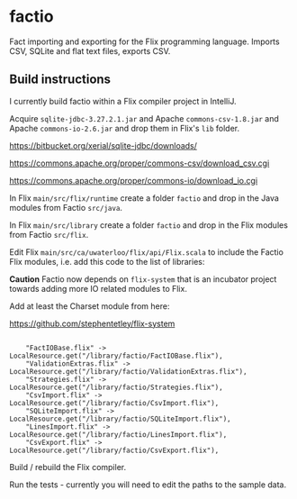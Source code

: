 # factio

Fact importing and exporting for the Flix programming language.
Imports CSV, SQLite and flat text files, exports CSV.

## Build instructions

I currently build factio within a Flix compiler project in IntelliJ.

Acquire `sqlite-jdbc-3.27.2.1.jar` and Apache `commons-csv-1.8.jar`
and Apache `commons-io-2.6.jar` and drop them in Flix's `lib` folder.

https://bitbucket.org/xerial/sqlite-jdbc/downloads/

https://commons.apache.org/proper/commons-csv/download_csv.cgi

https://commons.apache.org/proper/commons-io/download_io.cgi

In Flix `main/src/flix/runtime` create a folder `factio` and drop in the Java
modules from Factio `src/java`.

In Flix `main/src/library` create a folder `factio` and drop in the Flix
modules from Factio `src/flix`.

Edit Flix `main/src/ca/uwaterloo/flix/api/Flix.scala` to include the 
Factio Flix modules, i.e. add this code to the list of libraries:

**Caution** Factio now depends on `flix-system` that is an incubator
project towards adding more IO related modules to Flix.

Add at least the Charset module from here:

https://github.com/stephentetley/flix-system

~~~

    "FactIOBase.flix" -> LocalResource.get("/library/factio/FactIOBase.flix"),
    "ValidationExtras.flix" -> LocalResource.get("/library/factio/ValidationExtras.flix"),
    "Strategies.flix" -> LocalResource.get("/library/factio/Strategies.flix"),
    "CsvImport.flix" -> LocalResource.get("/library/factio/CsvImport.flix"),
    "SQLiteImport.flix" -> LocalResource.get("/library/factio/SQLiteImport.flix"),
    "LinesImport.flix" -> LocalResource.get("/library/factio/LinesImport.flix"),
    "CsvExport.flix" -> LocalResource.get("/library/factio/CsvExport.flix"),

~~~

Build / rebuild the Flix compiler.

Run the tests - currently you will need to edit the paths to the sample data.